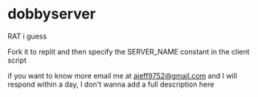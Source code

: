 # dobbyserver
RAT i guess

Fork it to replit and then specify the SERVER_NAME constant in the client script

if you want to know more email me at ajeff9752@gmail.com and I will respond within a day, I don't wanna add a full description here
